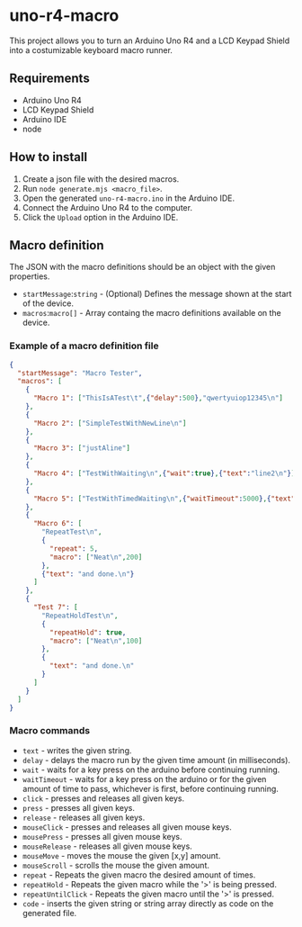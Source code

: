 # uno-r4-macro


This project allows you to turn an Arduino Uno R4 and a LCD Keypad Shield into a costumizable keyboard macro runner.

## Requirements

* Arduino Uno R4
* LCD Keypad Shield
* Arduino IDE
* node

## How to install

1. Create a json file with the desired macros.
2. Run `node generate.mjs <macro_file>`.
3. Open the generated `uno-r4-macro.ino` in the Arduino IDE.
4. Connect the Arduino Uno R4 to the computer.
5. Click the `Upload` option in the Arduino IDE.

## Macro definition

The JSON with the macro definitions should be an object with the given properties.

* `startMessage`:`string` - (Optional) Defines the message shown at the start of the device.
* `macros`:`macro[]` - Array containg the macro definitions available on the device.


### Example of a macro definition file
```json
{
  "startMessage": "Macro Tester",
  "macros": [
    {
      "Macro 1": ["ThisIsATest\t",{"delay":500},"qwertyuiop12345\n"]
    },
    {
      "Macro 2": ["SimpleTestWithNewLine\n"]
    },
    {
      "Macro 3": ["justAline"]
    },
    {
      "Macro 4": ["TestWithWaiting\n",{"wait":true},{"text":"line2\n"}]
    },
    {
      "Macro 5": ["TestWithTimedWaiting\n",{"waitTimeout":5000},{"text":"and done.\n"}]
    },
    {
      "Macro 6": [
        "RepeatTest\n",
        {
          "repeat": 5,
          "macro": ["Neat\n",200]
        },
        {"text": "and done.\n"}
      ]
    },
    {
      "Test 7": [
        "RepeatHoldTest\n",
        {
          "repeatHold": true,
          "macro": ["Neat\n",100]
        },
        {
          "text": "and done.\n"
        }
      ]
    }
  ]
}
```


### Macro commands

* `text` - writes the given string.
* `delay` - delays the macro run by the given time amount (in milliseconds).
* `wait` - waits for a key press on the arduino before continuing running.
* `waitTimeout` - waits for a key press on the arduino or for the given amount of time to pass, whichever is first, before continuing running.
* `click` - presses and releases all given keys.
* `press` - presses all given keys.
* `release` - releases all given keys.
* `mouseClick` - presses and releases all given mouse keys.
* `mousePress` - presses all given mouse keys.
* `mouseRelease` - releases all given mouse keys.
* `mouseMove` - moves the mouse the given \[x,y\] amount.
* `mouseScroll` - scrolls the mouse the given amount.
* `repeat` - Repeats the given macro the desired amount of times.
* `repeatHold` - Repeats the given macro while the '>' is being pressed.
* `repeatUntilClick` - Repeats the given macro until the '>' is pressed.
* `code` - inserts the given string or string array directly as code on the generated file.
